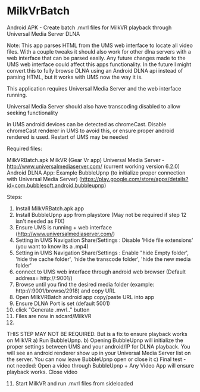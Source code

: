 # MilkVrBatch
Android APK - Create batch .mvrl files for MilkVR playback through Universal Media Server DLNA

Note: This app parses HTML from the UMS web interface to locate all video files. With a couple tweaks it should also work for other dlna servers with a web interface that can be parsed easily. Any future changes made to the UMS web interface could affect this apps functionality. In the future I might convert this to fully browse DLNA using an Android DLNA api instead of parsing HTML, but it works with UMS now the way it is.

This application requires Universal Media Server and the web interface running.

Universal Media Server should also have transcoding disabled to allow seeking functionality

in UMS android devices can be detected as chromeCast. Disable chromeCast renderer in UMS to avoid this, or ensure proper android rendered is used. Restart of UMS may be needed

Required files:

MilkVRBatch.apk
MilkVR (Gear Vr app)
Universal Media Server - http://www.universalmediaserver.com/ (current working version 6.2.0)
Android DLNA App: Example BubbleUpnp (to initialize proper connection with Universal Media Server)
  (https://play.google.com/store/apps/details?id=com.bubblesoft.android.bubbleupnp)


Steps:

1. Install MilkVRBatch.apk app
2. Install BubbleUpnp app from playstore (May not be required if step 12 isn't needed as FIX)
3. Ensure UMS is running + web interface (http://www.universalmediaserver.com/)
4. Setting in UMS Navigation Share/Settings : Disable 'Hide file extensions' (you want to know its a .mp4)
5. Setting in UMS Navigation Share/Settings : Enable "hide Empty folder', 'hide the cache folder', 'hide the transcode folder', 'hide     the new media folder'
6. connect to UMS web interface through android web browser (Default address= http://<serverIP>:9001/)
7. Browse until you find the desired media folder (example: http://<serverIP>:9001/browse/2918) and copy URL
8. Open MilkVRBatch android app copy/paste URL into app 
9. Ensure DLNA Port is set (default 5001)
10. click "Generate .mvrl.." button
11. Files are now in sdcard/MilkVR
12.
THIS STEP MAY NOT BE REQUIRED. But is a fix to ensure playback works on MilkVR
  a) Run BubbleUpnp.
  b) Opening BubbleUpnp will initialize the proper settings between UMS and your android/IP for DLNA playback. You will see an android      renderer show up in your Universal Media Server list on the server. You can now leave BubbleUpnp open or close it
  c) Final test - not needed: Open a video through BubbleUpnp + Any Video App will ensure playback works. Close video

11. Start MilkVR and run .mvrl files from sideloaded
